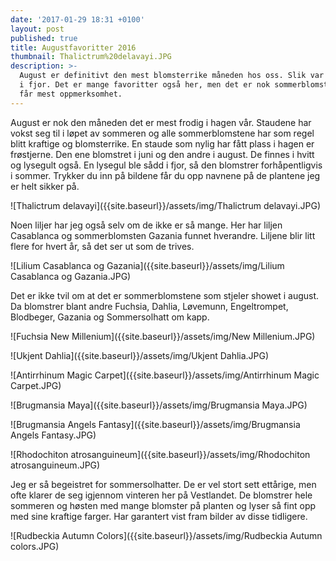 ```yaml
---
date: '2017-01-29 18:31 +0100'
layout: post
published: true
title: Augustfavoritter 2016
thumbnail: Thalictrum%20delavayi.JPG
description: >-
  August er definitivt den mest blomsterrike måneden hos oss. Slik var det også
  i fjor. Det er mange favoritter også her, men det er nok sommerblomstene  som
  får mest oppmerksomhet.
---
```


August er nok den måneden det er mest frodig i hagen vår. Staudene har vokst seg til i løpet av sommeren og alle sommerblomstene har som regel blitt kraftige og blomsterrike. En staude som nylig har fått plass i hagen er frøstjerne. Den ene blomstret i juni og den andre i august.   De finnes i hvitt og lysegult også.  En lysegul ble sådd i fjor, så den blomstrer forhåpentligvis i sommer. 
Trykker du inn på bildene får du opp navnene på de plantene jeg er helt sikker på.

![Thalictrum delavayi]({{site.baseurl}}/assets/img/Thalictrum delavayi.JPG)

Noen liljer har jeg også selv om de ikke er så mange. Her har liljen Casablanca og sommerblomsten Gazania funnet hverandre. Liljene blir litt flere for hvert år, så det ser ut som de trives. 

![Lilium Casablanca og Gazania]({{site.baseurl}}/assets/img/Lilium Casablanca og Gazania.JPG)

<!--more-->

Det er ikke tvil om at det er sommerblomstene som stjeler showet i august. Da blomstrer blant andre Fuchsia, Dahlia, Løvemunn, Engeltrompet, Blodbeger, Gazania og Sommersolhatt om kapp. 

![Fuchsia New Millenium]({{site.baseurl}}/assets/img/New Millenium.JPG)

![Ukjent Dahlia]({{site.baseurl}}/assets/img/Ukjent Dahlia.JPG)

![Antirrhinum Magic Carpet]({{site.baseurl}}/assets/img/Antirrhinum Magic Carpet.JPG)

![Brugmansia Maya]({{site.baseurl}}/assets/img/Brugmansia Maya.JPG)


![Brugmansia Angels Fantasy]({{site.baseurl}}/assets/img/Brugmansia Angels Fantasy.JPG)

![Rhodochiton atrosanguineum]({{site.baseurl}}/assets/img/Rhodochiton atrosanguineum.JPG)

Jeg er så begeistret for sommersolhatter. De er vel stort sett ettårige, men ofte klarer de seg igjennom vinteren her på Vestlandet. De blomstrer hele sommeren og høsten med mange blomster på planten og lyser så fint opp med sine kraftige farger. Har garantert vist fram bilder av disse tidligere.

![Rudbeckia Autumn Colors]({{site.baseurl}}/assets/img/Rudbeckia Autumn colors.JPG)
